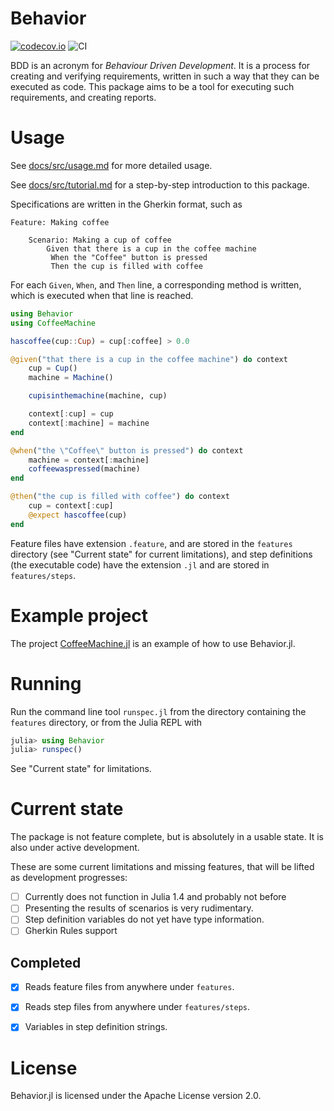 # Behavior 

[![codecov.io](http://codecov.io/github/erikedin/Behavior.jl/coverage.svg?branch=master)](http://codecov.io/github/erikedin/Behavior.jl?branch=master)
![CI](https://github.com/erikedin/Behavior.jl/actions/workflows/ci.yml/badge.svg)

BDD is an acronym for _Behaviour Driven Development_. It is a process for creating and verifying
requirements, written in such a way that they can be executed as code. This package aims to be a
tool for executing such requirements, and creating reports.

# Usage
See [docs/src/usage.md](docs/src/usage.md) for more detailed usage.

See [docs/src/tutorial.md](docs/src/tutorial.md) for a step-by-step introduction to this package.

Specifications are written in the Gherkin format, such as

```gherkin
Feature: Making coffee

    Scenario: Making a cup of coffee
        Given that there is a cup in the coffee machine
         When the "Coffee" button is pressed
         Then the cup is filled with coffee
```

For each `Given`, `When`, and `Then` line, a corresponding method is written, which is executed when
that line is reached.

```julia
using Behavior
using CoffeeMachine

hascoffee(cup::Cup) = cup[:coffee] > 0.0

@given("that there is a cup in the coffee machine") do context
    cup = Cup()
    machine = Machine()

    cupisinthemachine(machine, cup)

    context[:cup] = cup
    context[:machine] = machine
end

@when("the \"Coffee\" button is pressed") do context
    machine = context[:machine]
    coffeewaspressed(machine)
end

@then("the cup is filled with coffee") do context
    cup = context[:cup]
    @expect hascoffee(cup)
end
```

Feature files have extension `.feature`, and are stored in the `features` directory (see
"Current state" for current limitations), and step definitions (the executable code) have the
extension `.jl` and are stored in `features/steps`.

# Example project
The project [CoffeeMachine.jl](https://github.com/erikedin/CoffeeMachine.jl) is an example of how to
use Behavior.jl.

# Running
Run the command line tool `runspec.jl` from the directory containing the `features` directory, or
from the Julia REPL with

```julia
julia> using Behavior
julia> runspec()
```

See "Current state" for limitations.

# Current state
The package is not feature complete, but is absolutely in a usable state. It is also under active
development.

These are some current limitations and missing features, that will be lifted as development progresses:

- [ ] Currently does not function in Julia 1.4 and probably not before
- [ ] Presenting the results of scenarios is very rudimentary.
- [ ] Step definition variables do not yet have type information.
- [ ] Gherkin Rules support

## Completed

- [x] Reads feature files from anywhere under `features`.
- [x] Reads step files from anywhere under `features/steps`.
- [x] Variables in step definition strings.


# License
Behavior.jl is licensed under the Apache License version 2.0.
